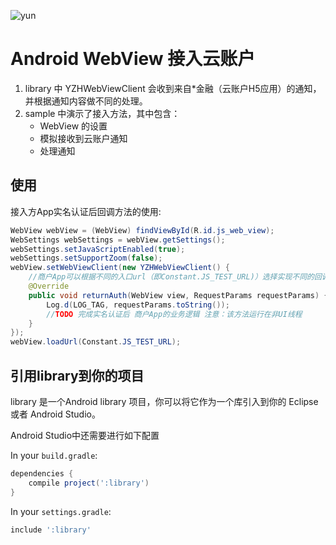 ![yun](https://www.yunzhanghu.com/img/logo.png)

# Android WebView 接入云账户

1. library 中 YZHWebViewClient 会收到来自*金融（云账户H5应用）的通知，并根据通知内容做不同的处理。
1. sample 中演示了接入方法，其中包含：
    * WebView 的设置
    * 模拟接收到云账户通知
    * 处理通知

## 使用

接入方App实名认证后回调方法的使用:

```java
WebView webView = (WebView) findViewById(R.id.js_web_view);
WebSettings webSettings = webView.getSettings();
webSettings.setJavaScriptEnabled(true);
webSettings.setSupportZoom(false);
webView.setWebViewClient(new YZHWebViewClient() {
    //商户App可以根据不同的入口url（即Constant.JS_TEST_URL)）选择实现不同的回调方法来实现自己的业务逻辑
    @Override
    public void returnAuth(WebView view, RequestParams requestParams) {
        Log.d(LOG_TAG, requestParams.toString());
        //TODO 完成实名认证后 商户App的业务逻辑 注意：该方法运行在非UI线程
    }
});
webView.loadUrl(Constant.JS_TEST_URL);
```

## 引用library到你的项目


library 是一个Android library 项目，你可以将它作为一个库引入到你的 Eclipse 或者 Android Studio。

Android Studio中还需要进行如下配置

In your `build.gradle`:

```gradle
dependencies {
    compile project(':library')
}
```

In your `settings.gradle`:

```gradle
include ':library'
```










